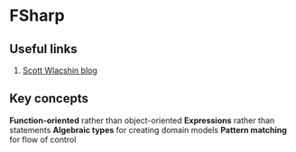 # FSharp

## Useful links

1. [Scott Wlacshin blog](https://fsharpforfunandprofit.com)

## Key concepts

**Function-oriented** rather than object-oriented
**Expressions** rather than statements
**Algebraic types** for creating domain models
**Pattern matching** for flow of control
